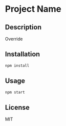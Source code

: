 # Project Name

## Description

Override

## Installation

```bash
npm install
```

## Usage

```bash
npm start
```

## License

MIT
